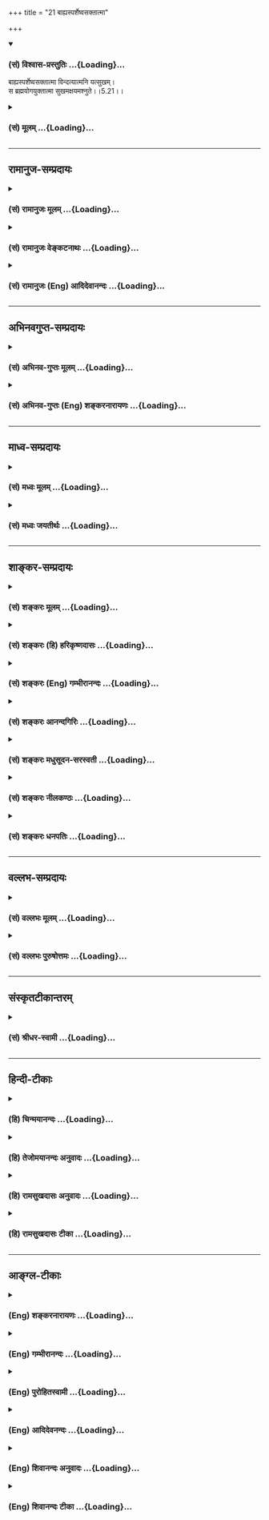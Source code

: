 +++
title = "21 बाह्यस्पर्शेष्वसक्तात्मा"

+++
<div class="js_include" newlevelforh1="3" title="(सं) विश्वास-प्रस्तुतिः" unfilled url="/purANam_vaiShNavam/mahAbhAratam/06-bhIShma-parva/03-bhagavad-gItA-parva/saMskRtam/vishvAsa-prastutiH/05_karma-saMnyAsa-yogaH/21_bAhyasparsheShvas.md">
<details open><summary><h3>(सं) विश्वास-प्रस्तुतिः ...{Loading}...</h3></summary>

बाह्यस्पर्शेष्वसक्तात्मा विन्दत्यात्मनि यत्सुखम्।  
स ब्रह्मयोगयुक्तात्मा सुखमक्षयमश्नुते।।5.21।।
</details>
</div>
<div class="js_include collapsed" newlevelforh1="3" title="(सं) मूलम्" unfilled url="/purANam_vaiShNavam/mahAbhAratam/06-bhIShma-parva/03-bhagavad-gItA-parva/saMskRtam/mUlam/05_karma-saMnyAsa-yogaH/21_bAhyasparsheShvas.md">
<details><summary><h3>(सं) मूलम् ...{Loading}...</h3></summary>

बाह्यस्पर्शेष्वसक्तात्मा विन्दत्यात्मनि यत्सुखम्।  
स ब्रह्मयोगयुक्तात्मा सुखमक्षयमश्नुते।।5.21।।
</details>
</div>


_________________
## रामानुज-सम्प्रदायः
<div class="js_include collapsed" newlevelforh1="3" title="(सं) रामानुजः मूलम्" unfilled url="/purANam_vaiShNavam/mahAbhAratam/06-bhIShma-parva/03-bhagavad-gItA-parva/saMskRtam/rAmAnujaH/mUlam/05_karma-saMnyAsa-yogaH/21_bAhyasparsheShvas.md">
<details><summary><h3>(सं) रामानुजः मूलम् ...{Loading}...</h3></summary>

।।5.21।। एवम् उक्तेन प्रकारेण **बाह्यस्पर्शेषु**
आत्मव्यतिरिक्तविषयानुभावेषु असक्तमनाः अन्त**रात्मनि** एव यः **सुखं
विन्दति** लभते **स** प्रकृत्यभ्यासं विहाय **ब्रह्मयोगयुक्तात्मा**
ब्रह्माभ्यासयुक्तमना ब्रह्मानुभवरूपम् **अक्षयं सुखं**
प्राप्नोति। प्राकृतस्य भोगस्य सुत्यजताम् आह

</details>
</div>
<div class="js_include collapsed" newlevelforh1="3" title="(सं) रामानुजः वेङ्कटनाथः" unfilled url="/purANam_vaiShNavam/mahAbhAratam/06-bhIShma-parva/03-bhagavad-gItA-parva/saMskRtam/rAmAnujaH/venkaTanAthaH/05_karma-saMnyAsa-yogaH/21_bAhyasparsheShvas.md">
<details><summary><h3>(सं) रामानुजः वेङ्कटनाथः ...{Loading}...</h3></summary>

  
  
।।5.21।। एवं हर्षोद्वेगावकुर्वतः समदर्शित्वप्रयुक्तं निरतिशयसुखं
स्वयमापततीत्युच्यते बाह्य इति श्लोकेन। सुखं विन्दति
इत्यस्यसुखमक्षयमश्नुते इत्यतोऽभेदप्रदर्शनायलभत इत्युक्तम्।
अक्षयसुखप्रारम्भोऽयमिति भावः। प्रकृत्यभ्यासं विहायेत्यर्थलब्धोक्तिः
प्रकृत्यभ्यासः पुनः पुनः प्राकृतशब्दादिभोग्यचिन्ता। विन्दत्यात्मनि
यत्सुखम् इत्युपदेशादिजन्यज्ञानमूलं सुखमुक्तम्। सुखमक्षयमश्नुते इति तु
साक्षात्कारानन्तरभावि नित्यं सुखमुच्यत इति विशेषं
दर्शयितुंब्रह्मानुभवरूपमित्युक्तम्।  
  

</details>
</div>
<div class="js_include collapsed" newlevelforh1="3" title="(सं) रामानुजः (Eng) आदिदेवानन्दः" unfilled url="/purANam_vaiShNavam/mahAbhAratam/06-bhIShma-parva/03-bhagavad-gItA-parva/saMskRtam/rAmAnujaH/english/AdidevAnandaH/05_karma-saMnyAsa-yogaH/21_bAhyasparsheShvas.md">
<details><summary><h3>(सं) रामानुजः (Eng) आदिदेवानन्दः ...{Loading}...</h3></summary>

5.21 He who finds happiness in the self within himself, his mind
detached from external contact in the manner already mentioned, i.e.,
from experience of objects other than the self - such a person
abandoning the contemplation on Prakrti or bodily experiences, has his
mind engaged in the contemplation on Brahman i.e., the Atman. Thus he
attains everlasting bliss which consists in the experience of Brahman
(the self). Sri Krsna speaks of the abandonment of material pleasure as
easy:

</details>
</div>


_________________
## अभिनवगुप्त-सम्प्रदायः
<div class="js_include collapsed" newlevelforh1="3" title="(सं) अभिनव-गुप्तः मूलम्" unfilled url="/purANam_vaiShNavam/mahAbhAratam/06-bhIShma-parva/03-bhagavad-gItA-parva/saMskRtam/abhinava-guptaH/mUlam/05_karma-saMnyAsa-yogaH/21_bAhyasparsheShvas.md">
<details><summary><h3>(सं) अभिनव-गुप्तः मूलम् ...{Loading}...</h3></summary>

।।5.21।। बाह्यस्पर्शे विषयात्मनि सक्तिर्यस्य नास्ति स ह्येवं मन्यते
इत्याह ।

</details>
</div>
<div class="js_include collapsed" newlevelforh1="3" title="(सं) अभिनव-गुप्तः (Eng) शङ्करनारायणः" unfilled url="/purANam_vaiShNavam/mahAbhAratam/06-bhIShma-parva/03-bhagavad-gItA-parva/saMskRtam/abhinava-guptaH/english/shankaranArAyaNaH/05_karma-saMnyAsa-yogaH/21_bAhyasparsheShvas.md">
<details><summary><h3>(सं) अभिनव-गुप्तः (Eng) शङ्करनारायणः ...{Loading}...</h3></summary>

5.21 He, in whom there is no desire for the external touch viz., the
object-he thinks says as follows the Bhagawat -

</details>
</div>


_________________
## माध्व-सम्प्रदायः
<div class="js_include collapsed" newlevelforh1="3" title="(सं) मध्वः मूलम्" unfilled url="/purANam_vaiShNavam/mahAbhAratam/06-bhIShma-parva/03-bhagavad-gItA-parva/saMskRtam/madhvaH/mUlam/05_karma-saMnyAsa-yogaH/21_bAhyasparsheShvas.md">
<details><summary><h3>(सं) मध्वः मूलम् ...{Loading}...</h3></summary>

।।5.21।। पुनर्योगस्याधिक्यं स्पष्टयति बाह्यस्पर्शेष्विति। कामरहित आत्मनि
यत्सुखं विन्दति स एव ब्रह्मयोगयुक्तात्मा चेत्तदेवाक्षयं सुखं विन्दति।
ब्रह्मविषयो योगो ब्रह्मयोगः ध्यानादियुक्तस्यैवात्मसुखमक्षयम्। अन्यथा
नेत्यर्थः।

</details>
</div>
<div class="js_include collapsed" newlevelforh1="3" title="(सं) मध्वः जयतीर्थः" unfilled url="/purANam_vaiShNavam/mahAbhAratam/06-bhIShma-parva/03-bhagavad-gItA-parva/saMskRtam/madhvaH/jayatIrthaH/05_karma-saMnyAsa-yogaH/21_bAhyasparsheShvas.md">
<details><summary><h3>(सं) मध्वः जयतीर्थः ...{Loading}...</h3></summary>

।।5.21।। प्रकृतस्य सन्न्यासिन एवाक्षयसुखप्राप्तिरुच्यत इति
परव्याख्यानमसदिति भावेनाह **पुनरि**ति। सन्न्यासस्तु 5।6 इत्यादिना
प्रागुक्तत्वात्पुनरिति आधिक्यसन्न्यासात्। प्राग्योगाभावे सन्न्यासस्य
वैयर्थ्यमुक्तम्। तदसत्। कामाद्युपद्रवक्षये
स्वरूपसुखस्याविर्भावादित्याशङ्कानिराकारणात्स्पष्टनम्। नैतदत्र प्रतीयत
इत्यतो व्याचष्टे **कामे**ति। बाह्यस्पर्शेष्वसक्तात्मा इत्यस्यार्थः
**कामरहित** इति। आत्मस्वरूपस्यापि सुखस्य न निर्विशेषत्वमिति
ज्ञापनायात्मनीत्युक्तम्। स एव कामरहित एव। तदेव आत्मसुखमेव। ब्रह्मणा योग
इति प्रतीतिनिरासायाह **ब्रह्मे**ति। कथमनेन सन्न्यासाद्योगस्याधिक्यं
स्पष्टीकृतं इत्यतो ब्रह्मयोगशब्दार्थं विवृण्वन् तात्पर्यमाह
**ध्यानादी**ति। ज्ञानद्वारेति शेषः। अक्षयं पुनस्तिरोभावरहितम्। अन्यथा
सन्न्यासमात्रेण तिरोभावोपेतं त्वल्पत्वादफलमेवेत्युक्तमेव 5।6।
व्याख्यानान्तरे तु बहूनां पदानां वैयर्थ्यमिति भावः।

</details>
</div>


_________________
## शाङ्कर-सम्प्रदायः
<div class="js_include collapsed" newlevelforh1="3" title="(सं) शङ्करः मूलम्" unfilled url="/purANam_vaiShNavam/mahAbhAratam/06-bhIShma-parva/03-bhagavad-gItA-parva/saMskRtam/shankaraH/mUlam/05_karma-saMnyAsa-yogaH/21_bAhyasparsheShvas.md">
<details><summary><h3>(सं) शङ्करः मूलम् ...{Loading}...</h3></summary>

।।5.21।। **बाह्यस्पर्शेषु** बाह्याश्च ते स्पर्शाश्च बाह्यस्पर्शाः
स्पृश्यन्ते इति स्पर्शाः शब्दादयो विषयाः तेषु बाह्यस्पर्शेषु **असक्तः
आत्मा** अन्तःकरणं यस्य सः अयम् असक्तात्मा विषयेषु प्रीतिवर्जितः सन्
**विन्दति** लभते **आत्मनि यत् सुखं** तत् विन्दति इत्येतत्। **स
ब्रह्मयोगयुक्तात्मा** ब्रह्मणि योगः समाधिः ब्रह्मयोगः तेन ब्रह्मयोगेन
युक्तः समाहितः तस्मिन् व्यापृतः आत्मा अन्तःकरणं यस्य सः
ब्रह्मयोगयुक्तात्मा **सुखम् अक्षयम् अश्नुते** व्याप्नोति। तस्मात्
बाह्यविषयप्रीतेः क्षणिकायाः इन्द्रियाणि निवर्तयेत् आत्मनि अक्षयसुखार्थी
इत्यर्थः।। इतश्च निवर्तयेत्

</details>
</div>
<div class="js_include collapsed" newlevelforh1="3" title="(सं) शङ्करः (हि) हरिकृष्णदासः" unfilled url="/purANam_vaiShNavam/mahAbhAratam/06-bhIShma-parva/03-bhagavad-gItA-parva/saMskRtam/shankaraH/hindI/harikRShNadAsaH/05_karma-saMnyAsa-yogaH/21_bAhyasparsheShvas.md">
<details><summary><h3>(सं) शङ्करः (हि) हरिकृष्णदासः ...{Loading}...</h3></summary>

।।5.21।। और भी वह ब्रह्ममें स्थित हुआ पुरुष ( कैसा होता है सो बताते हैं )
जिनका इन्द्रियोंद्वारा स्पर्श ( ज्ञान ) किया जा सके वे स्पर्श हैं इस
व्युत्पत्तिसे शब्दादि विषयोंका नाम स्पर्श है ( वे सब अपने भीतर नहीं हैं
इसलिये बाह्य हैं ) उस बाह्य स्पर्शोंमें जिसका अन्तःकरण आसक्त नहीं है ऐसा
विषयप्रीतिसे रहित पुरुष उस सुखको प्राप्त होता है जो अपने भीतर है। तथा वह
ब्रह्मयोगयुक्तात्मा ब्रह्ममें जो समाधि है उसका नाम ब्रह्मयोग है उस
ब्रह्मयोगसे जिसका अन्तःकरण युक्त है अच्छी प्रकार उसमें समाहित है लगा हुआ
है ऐसा पुरुष अक्षय सुखको अनुभव करता है प्राप्त होता है। इसलिये अपनेआप
अक्षय सुख चाहनेवाले पुरुषको चाहिये कि वह क्षणिक बाह्य विषयोंकी प्रीतिसे
इन्द्रियोंको हटा ले। यह अभिप्राय है।

</details>
</div>
<div class="js_include collapsed" newlevelforh1="3" title="(सं) शङ्करः (Eng) गम्भीरानन्दः" unfilled url="/purANam_vaiShNavam/mahAbhAratam/06-bhIShma-parva/03-bhagavad-gItA-parva/saMskRtam/shankaraH/english/gambhIrAnandaH/05_karma-saMnyAsa-yogaH/21_bAhyasparsheShvas.md">
<details><summary><h3>(सं) शङ्करः (Eng) गम्भीरानन्दः ...{Loading}...</h3></summary>

5.21 Asakta-atma, with his heart, internal organ, unattached,
bahya-sparsesu, to external objects-sparsah means objects that are
contacted, viz sound etc.; bahya-sparsah means those things which are
external (bahya) and are objects of contact; that person who thus has
his heart unattached, who derives no happiness from objects; he vindati,
gets that sukham, bliss; yat, which is; atmani, in the Self.
Brahma-yoga-yukta-atma, with his heart absorbed in meditation on
Brahman-meditation (yoga) on Brahman is brahma-yoga; one whose internal
organ (atma) is absorbed in (yukta), engaged in, that meditation on
Brahman is brahma-yoga-yukta-atma; he asnute, acires; aksayam,
undecaying; sukham, Bliss. So, he who cherishes undecaying happiness in
the Self should withdraw the organs from the momentary happiness in
external objects. This is the meaning. For this reason also one should
withdraw:

</details>
</div>
<div class="js_include collapsed" newlevelforh1="3" title="(सं) शङ्करः आनन्दगिरिः" unfilled url="/purANam_vaiShNavam/mahAbhAratam/06-bhIShma-parva/03-bhagavad-gItA-parva/saMskRtam/shankaraH/AnandagiriH/05_karma-saMnyAsa-yogaH/21_bAhyasparsheShvas.md">
<details><summary><h3>(सं) शङ्करः आनन्दगिरिः ...{Loading}...</h3></summary>

।।5.21।। शब्दादिविषयप्रीतिप्रतिबन्धान्न कस्यचिदपि ब्रह्मणि स्थितिः
सिध्येदित्याशङ्क्याह **किंचेति।** न केवलं पूर्वोक्तरीत्या ब्रह्मणि
स्थितो हर्षविषादरहितः किंतु विद्यान्तरेणापीत्यर्थः। यावद्यावद्विषयेषु
रागरूपमावरणं निवर्तते तावत्तावदात्मस्वरूपसुखमभिव्यक्तं भवतीत्याह
**बाह्ये।** न केवलमसक्तात्मा शमवशादेव सुखं विन्दति किंतु ब्रह्मसमाधिना
समाहितान्तःकरणः सुखमनन्तं प्राप्नोतीत्याह **स ब्रह्मेति।** तत्र
पूर्वार्धं व्याचष्टे **बाह्याश्चेति।** समाधानाधीनसम्यग्ज्ञानद्वारा
निरतिशयसुखप्राप्तिमुत्तरार्धव्याख्यानेन कथयति **ब्रह्मणीत्यादिना।**
शब्दादिविषयविमुखस्यानन्तसुखाप्तिसंभवात्तदर्थिना प्रयत्नेन विषयवैमुख्यं
कर्तव्यमिति शिष्यशिक्षार्थमाह **तस्मादिति।**

</details>
</div>
<div class="js_include collapsed" newlevelforh1="3" title="(सं) शङ्करः मधुसूदन-सरस्वती" unfilled url="/purANam_vaiShNavam/mahAbhAratam/06-bhIShma-parva/03-bhagavad-gItA-parva/saMskRtam/shankaraH/madhusUdana-sarasvatI/05_karma-saMnyAsa-yogaH/21_bAhyasparsheShvas.md">
<details><summary><h3>(सं) शङ्करः मधुसूदन-सरस्वती ...{Loading}...</h3></summary>

।।5.21।। ननु
बाह्यविषयप्रीतेरनेकजन्मानुभूतत्वेनातिप्रबलत्वात्तदासक्तचित्तस्य
कथमलौकिके ब्रह्मणि दृष्टे सर्वसुखरहिते स्थितिः स्यात्।
परमानन्दरूपत्वादिति चेत् न तदानन्दस्याननुभूतचरत्वेन
चित्तस्थितिहेतुत्वाभावात्। तदुक्तं वार्तिकेअप्यानन्दः श्रुतः
साक्षान्मानेनाविषयीकृतः। दृष्टानन्दाभिलाषं स न मन्दीकर्तुमप्यलम्।। इति।
तत्राह इन्द्रियैः स्पृश्यन्त इति स्पर्शाः शब्दादयः। तेच बाह्या
अनात्मधर्मत्वात्। तेष्वसक्तात्माऽनासक्तचित्तस्तृष्णाशून्यतया विरक्तः
सन्नात्मनि अन्तःकरणएव बाह्यविषयनिरपेक्षं यदुपशमात्मकं सुखं तद्विन्दति
लभते निर्मलसत्त्ववृत्त्या। तदुक्तं भारतेयच्च कामसुखं लोके यच्च दिव्यं
महत्सुखम्। तृष्णाक्षयसुखस्यैते नार्हतः षोडशीं कलाम्।। इति। अथवा
प्रत्यगात्मनि त्वंपदार्थे यत्सुखं स्वरूपभूतं सुषुप्ताननुभूयमानं
बाह्यविषयासक्तिप्रतिबन्धादलभ्यमानं तदेव तदभावाल्लभते। न केवलं
त्वंपदार्थसुखमेव लभते किंतु तत्पदार्थैक्यानुभवेन पूर्णसुखमपीत्याह स
तृष्णाशून्यो ब्रह्मणि परमात्मनि योगः समाधिस्तेन युक्तस्तस्मिन्व्यापृत
आत्मान्तःकरणं यस्य स ब्रह्मयोगयुक्तात्मा। अथवा ब्रह्मणि तत्पदार्थे योगेन
वाक्यार्थानुभवरूपेण समाधिना युक्त ऐक्यं प्राप्त आत्मा त्वंपदार्थः
स्वरूपं यस्य स तथा। सुखमक्षय्यमनन्तं स्वस्वरूपभूतमश्नुते व्याप्नोति।
सुखानुभवरूप एव सर्वदा भवतीत्यर्थः। नित्येऽपि
वस्तुन्यविद्यानिवृत्त्यभिप्रायेण धात्वर्थयोग औपचारिकः।
तस्मादात्मन्यक्षयसुखानुभवार्थी सन्बाह्यविषयप्रीतेः क्षणिकाया
महानरकानुबन्धिन्याः सकाशादिन्द्रियाणि निवर्तयेत्तावतैव च ब्रह्मणि
स्थितिर्भवतीत्यभिप्रायः।

</details>
</div>
<div class="js_include collapsed" newlevelforh1="3" title="(सं) शङ्करः नीलकण्ठः" unfilled url="/purANam_vaiShNavam/mahAbhAratam/06-bhIShma-parva/03-bhagavad-gItA-parva/saMskRtam/shankaraH/nIlakaNThaH/05_karma-saMnyAsa-yogaH/21_bAhyasparsheShvas.md">
<details><summary><h3>(सं) शङ्करः नीलकण्ठः ...{Loading}...</h3></summary>

।।5.21।। नन्वननुभूतात्मसुखेप्सया प्रसिद्धं बाह्यं सुखं त्यक्तुमशक्यमतो न
प्रहृष्येदित्यसंगतमत आह **बाह्येति।** बहिर्भवाः बाह्याः स्पर्शा
विषयेन्द्रियसंबन्धास्तेषु असक्तात्माऽनासक्तचित्तः सन्नात्मनि
प्रत्यगद्वयानन्दे सुषुप्तिकाले स्थित्वा यत्सुखं विन्दति लभते स तदेव
सुखम्। विधेयापेक्षं पुंस्त्वम्। कस्तत्सुखम्। यो ब्रह्मयोगे ब्रह्मणि योगः
समाधिस्तत्र युक्तो योजित आत्मा बुद्धिर्येन स ब्रह्मयोगयुक्तात्मा।
ब्रह्मविदित्यर्थः। ब्रह्मविद्ब्रह्मैव भवति इति श्रुतेः।
ब्रह्मयोगयुक्तात्मा तदेव सुखं विन्दतीति वक्तव्ये ब्रह्मविदेव तत्सुखमिति
तस्य सुखाभिन्नत्वविवक्षयेदमुक्तम्। ननूभयत्रैकमेव सुखं चेत्कः
सुप्तसमाधिस्थयोर्विशेष इत्याशङ्क्याह **सुखमिति।** अक्षय्यं सुखं
मोक्षस्तमश्नुते व्याप्नोति द्वैतादर्शनस्य तुल्यत्वादुभयत्रैकमेव सुखं
तत्रापि योगी मूलाविद्याया नष्टत्वादक्षय्यं सुखमश्नुते न सुप्तः।
अविद्यानुच्छेदात्। तथा च मोक्षसुखस्य मुख्यस्याप्यनुभूतत्वात्तदर्थं
बाह्यं सुखं सुत्यजमित्यर्थः।

</details>
</div>
<div class="js_include collapsed" newlevelforh1="3" title="(सं) शङ्करः धनपतिः" unfilled url="/purANam_vaiShNavam/mahAbhAratam/06-bhIShma-parva/03-bhagavad-gItA-parva/saMskRtam/shankaraH/dhanapatiH/05_karma-saMnyAsa-yogaH/21_bAhyasparsheShvas.md">
<details><summary><h3>(सं) शङ्करः धनपतिः ...{Loading}...</h3></summary>

।।5.21।। किंच विषयसुखस्य ब्रह्मानन्दापेक्षयातितुच्छत्वात् ब्रह्मणि
स्थितः। स्पृश्यन्त इति स्पर्शाः शब्दादयो विषयाः तेष्वसक्तः प्रीतिवर्जितः
आत्मान्तःकरणं यस्य स आत्मनि त्वंपदलक्ष्ये यत्सुखं तद्विन्दति लभते। स
ब्रह्मणि तत्पदलक्ष्ये परमात्मनि योगः समाधिः त्वंपद लक्ष्यस्य
तत्पदलक्ष्ये एकत्वापादनं तेन युक्त आत्मान्तः
करणमखण्डसाक्षात्कारलक्षणान्तःकरणवृत्तिर्यस्य स सुखं
ब्रह्मानन्दमक्षय्यमश्रुते व्याप्नोति तस्मादात्मनि जीवन्नेवाक्षयसुखार्थी
क्षणिकाया विषयप्रीतेरिन्द्रियाणि निवर्तयेदित्याशयः। अत्रत्यभाष्यस्य
सामान्यरुपतया न व्याख्यानान्तरैर्विरोध इति ध्येयम्।

</details>
</div>


_________________
## वल्लभ-सम्प्रदायः
<div class="js_include collapsed" newlevelforh1="3" title="(सं) वल्लभः मूलम्" unfilled url="/purANam_vaiShNavam/mahAbhAratam/06-bhIShma-parva/03-bhagavad-gItA-parva/saMskRtam/vallabhaH/mUlam/05_karma-saMnyAsa-yogaH/21_bAhyasparsheShvas.md">
<details><summary><h3>(सं) वल्लभः मूलम् ...{Loading}...</h3></summary>

।।5.20 5.21।। तादृशस्य परमानन्दावाप्तिगमकं लक्षणमाह द्वाभ्यां न
प्रहृष्येदिति। यतः स्थिरबुद्धिः सम्मोहस्यासुरत्वात्तद्रहितश्च
बाह्यविषयेष्वसक्तात्मा स योगी यदात्मनि सुखं सात्विकं विन्दति स
एवोपशमसुखी ब्रह्मणि योगेन युक्तस्तदैक्यं प्राप्त आत्मा यस्य तथाभूतः
सन्नक्षयं ब्रह्मसुखमनुभवतीत्यर्थः।

</details>
</div>
<div class="js_include collapsed" newlevelforh1="3" title="(सं) वल्लभः पुरुषोत्तमः" unfilled url="/purANam_vaiShNavam/mahAbhAratam/06-bhIShma-parva/03-bhagavad-gItA-parva/saMskRtam/vallabhaH/puruShottamaH/05_karma-saMnyAsa-yogaH/21_bAhyasparsheShvas.md">
<details><summary><h3>(सं) वल्लभः पुरुषोत्तमः ...{Loading}...</h3></summary>

  
  
।।5.21।। नन्वनेन शरीरेण कथं तद्भावप्राप्तिः इत्याशङ्क्याह
बाह्यस्पर्शेष्विति। बाह्यस्पर्शेषु लौकिकेन्द्रियविषयेष्वसक्त आत्मा
अन्तःकरणं यस्य स आत्मनि भावात्मके स्वस्वरूपे यत्सुखं तद्विन्दति
प्राप्नोतीत्यर्थः। योगो भावात्मकं सुखं तं जानाति। स ब्रह्मयोगे
सद्भावात्मके युक्त आत्मा यस्य तादृशो भवति। अक्षयं तद्दास्यात्मकं
सुखमश्नुते भुङ्क्त इत्यर्थः।  
  

</details>
</div>


_________________
## संस्कृतटीकान्तरम्
<div class="js_include collapsed" newlevelforh1="3" title="(सं) श्रीधर-स्वामी" unfilled url="/purANam_vaiShNavam/mahAbhAratam/06-bhIShma-parva/03-bhagavad-gItA-parva/saMskRtam/shrIdhara-svAmI/05_karma-saMnyAsa-yogaH/21_bAhyasparsheShvas.md">
<details><summary><h3>(सं) श्रीधर-स्वामी ...{Loading}...</h3></summary>

।।5.21।। मोहनिवृत्त्या बुद्धिस्थैर्यहेतुमाह **बाह्यस्पर्शेष्विति।**
इन्द्रियैः स्पृश्यन्त इति स्पर्शा विषयाः
बाह्येन्द्रियविषयेष्वसक्तात्मानासक्तचित्तः आत्मन्यन्तःकरणे यदुपशमात्मकं
सात्त्विकं सुखं तद्विन्दति लभते। स चोपशमात्मकं सुखं लब्ध्वा ब्रह्मणि
योगेन समाधिना युक्तस्तदैक्यं प्राप्त आत्मा यस्य सोऽक्षय्यं सुखमश्नुते
प्राप्नोति।

</details>
</div>


_________________
## हिन्दी-टीकाः
<div class="js_include collapsed" newlevelforh1="3" title="(हि) चिन्मयानन्दः" unfilled url="/purANam_vaiShNavam/mahAbhAratam/06-bhIShma-parva/03-bhagavad-gItA-parva/hindI/chinmayAnandaH/05_karma-saMnyAsa-yogaH/21_bAhyasparsheShvas.md">
<details><summary><h3>(हि) चिन्मयानन्दः ...{Loading}...</h3></summary>

।।5.21।। पूर्व श्लोक से यह धारणा बनने की संभावना है कि आध्यात्मिक जीवन
वह गतिशून्य अस्तित्व है जिसमें एक शुष्क हृदय का व्यक्ति बाह्य जगत् की
आकर्षक एवं उत्तेजक वस्तुओं के सम्पर्क में आने पर भी मन के अपरिवर्तित
समत्व के अतिरिक्त कोई प्रतिक्रिया व्यक्त नहीं करता और न उसे कुछ विशेष
अनुभव ही होता है। यदि र्वास्तविकता ऐसी होती तो अधिकांश साधकों ने
आध्यात्मिकता से तत्काल ही विदा ले ली होती। बाह्य जगत् में विद्यमान
परिच्छिन्नताओं एवं दोषों के होते हुए भी इस तथ्य को कौन नकार सकता है कि
विषयोपभोग से क्षणिक ही सही आनन्द तो प्राप्त होता ही है क्यों कोई व्यक्ति
स्वयं को असंख्य प्रकार के क्षणिक आनन्दों से वंचित रखकर पत्थर के समान अचल
अभेद्य समत्व की कामना करे फिर आप उस स्थिति को चाहे परम शान्ति कहें या
ईश्वरतत्त्व या और कुछ नाम परिवर्तन से स्वयं वस्तु परिवर्तित नहीं हो जाती
यह शंका कोई अतिशयोक्ति नहीं है। वेदान्त के विद्यार्थी प्राय ऐसा प्रश्न
करते हैं। कोई भी बुद्धिमान् व्यक्ति जिस किसी कार्य में प्रवृत्त होता है
तो उसका प्रयोजन या उपयोगिता जानना चाहता ही है। कोई भी गुरु शिष्यों के इन
प्रश्नों की उपेक्षा नहीं कर सकते। जगद्गुरु भगवान् श्रीकृष्ण भी इस शंका
का निवारण करते हुए अर्जुन को आश्वस्त करते हैं। जो पुरुष बाह्य विषयों की
आसक्ति से पूर्णतया मुक्त हो जाता है वह आत्मा के स्वरूपभूत आनन्द का
साक्षात् अनुभव करता है। यद्यपि आत्मोन्नति की साधना में वैराग्य की
प्रधानता है तथापि यह अनासक्ति हमें खोखली निर्रथक शून्यावस्था को नहीं
प्राप्ति कराती। सभी मिथ्या वस्तुओं का त्याग करने पर परमार्थ सत्यस्वरूप
पूर्ण परमात्मा को हम प्राप्त करते हैं। जब स्वप्नद्रष्टा स्वप्निल वस्तुओं
तथा स्वप्न के व्यक्तित्व का त्याग कर देता है तब वह कोई अभावरूप नहीं बन
जाता वरन् वह अपने अधिक शक्तिशाली जाग्रत अवस्था के व्यक्तित्व को प्राप्त
कर लेता है। इसी प्रकार जब कभी हम शरीर मन और बुद्धि के साथ के अपने
तादात्म्य से ऊपर उठ जाते हैं तब हमें आत्मानुभूति का आनन्द प्राप्त होता
है। यदि साधक केवल ध्यानाभ्यास के समय भी विषयासक्ति को त्याग कर हृदय से
ब्रह्म का ध्यान करता है तो वह अक्षय सुख का अनुभव करता है। हृदय का अर्थ
है अन्तकरण। इस कारण से भी साधक को विषयोपभोग का त्याग करना चाहिए क्योंकि

</details>
</div>
<div class="js_include collapsed" newlevelforh1="3" title="(हि) तेजोमयानन्दः अनुवादः" unfilled url="/purANam_vaiShNavam/mahAbhAratam/06-bhIShma-parva/03-bhagavad-gItA-parva/hindI/tejomayAnandaH/anuvAdaH/05_karma-saMnyAsa-yogaH/21_bAhyasparsheShvas.md">
<details><summary><h3>(हि) तेजोमयानन्दः अनुवादः ...{Loading}...</h3></summary>

।।5.21।। बाह्य विषयों में आसक्तिरहित अन्त:करण वाला पुरुष आत्मा में ही
सुख प्राप्त करता है; ब्रह्म के ध्यान में समाहित चित्त वाला पुरुष अक्षय
सुख प्राप्त करता है।।

</details>
</div>
<div class="js_include collapsed" newlevelforh1="3" title="(हि) रामसुखदासः अनुवादः" unfilled url="/purANam_vaiShNavam/mahAbhAratam/06-bhIShma-parva/03-bhagavad-gItA-parva/hindI/rAmasukhadAsaH/anuvAdaH/05_karma-saMnyAsa-yogaH/21_bAhyasparsheShvas.md">
<details><summary><h3>(हि) रामसुखदासः अनुवादः ...{Loading}...</h3></summary>

।।5.21।। बाह्यस्पर्शमें आसक्तिरहित अन्तःकरणवाला साधक आत्मामें जो सुख है,
उसको प्राप्त होता है। फिर वह ब्रह्ममें अभिन्नभावसे स्थित मनुष्य अक्षय
सुखका अनुभव करता है।

</details>
</div>
<div class="js_include collapsed" newlevelforh1="3" title="(हि) रामसुखदासः टीका" unfilled url="/purANam_vaiShNavam/mahAbhAratam/06-bhIShma-parva/03-bhagavad-gItA-parva/hindI/rAmasukhadAsaH/TIkA/05_karma-saMnyAsa-yogaH/21_bAhyasparsheShvas.md">
<details><summary><h3>(हि) रामसुखदासः टीका ...{Loading}...</h3></summary>

5.21।।***व्याख्या--*'बाह्यस्पर्शेष्वसक्तात्मा'--**परमात्माके अतिरिक्त
शरीर, इन्द्रियाँ, मन, बुद्धि, प्राण आदिमें तथा शब्द, स्पर्श आदि विषयोंके
संयोगजन्य सुखमें जिसकी आसक्ति मिट गयी है, ऐसे साधकके लिये यहाँ ये पद
प्रयुक्त हुए हैं। जिन साधकोंकी आसक्ति अभी मिटी नहीं है, पर जिनका
उद्देश्य आसक्तिको मिटानेका हो गया है, उन साधकोंको भी आसक्तिरहित मान लेना
चाहिये। कारण कि उद्देश्यकी दृढ़ताके कारण वे भी शीघ्र ही आसक्तिसे छूट
जाते हैं। पूर्वश्लोकमें वर्णित 'प्रियको प्राप्त होकर हर्षित और अप्रियको
प्राप्त होकर उद्विग्न नहीं होना चाहिये'--ऐसी स्थितिको प्राप्त करनेके
लिये बाह्यस्पर्शमें आसक्तिरहित होना आवश्यक है। उत्पत्ति-विनाशशील
वस्तुमात्रका नाम 'बाह्यस्पर्श' है, चाहे उसका सम्बन्ध बाहरसे हो या
अन्तःकरणसे। जबतक बाह्यस्पर्शमें आसक्ति रहती है, तबतक अपने स्वरूपका अनुभव
नहीं होता। बाह्यस्पर्श निरन्तर बदलता रहता है, पर आसक्तिके कारण उसके
बदलनेपर दृष्टि नहीं जाती और उसमें सुखका अनुभव होता है। पदार्थोंको
अपरिवर्तनशील, स्थिर माननेसे ही मनुष्य उनसे सुख लेता है। परन्तु वास्तवमें
उन पदार्थोंमें सुख नहीं है। सुख पदार्थोंके सम्बन्ध-विच्छेद-से ही होता
है। इसीलिये सुषुप्तिमें जब पदार्थोंके सम्बन्धकी विस्मृति हो जाती है, तब
सुखका अनुभव होता है। वहम तो यह है कि पदार्थोंके बिना मनुष्य जी नहीं सकता,
पर वास्तवमें देखा जाय तो बाह्य पदार्थोंके वियोगके बिना मनुष्य जी ही नहीं
सकता। इसीलिये वह नींद लेता है, क्योंकि नींदमें पदार्थोंको भूल जाते हैं।
पदार्थोंको भूलनेपर भी नींदसे जो सुख, ताजगी, बल, नीरोगता, निश्चिन्तता आदि
मिलती है, वह जाग्रत्में पदार्थोंके संयोगसे नहीं मिल सकती। इसलिये
जाग्रत्में मनुष्यको विश्राम पानेकी, प्राणी-पदार्थोंसे अलग होनेकी इच्छा
होती है। वह नींदको अत्यन्त आवश्यक समझता है; क्योंकि वास्तवमें पदार्थोंके
वियोगसे ही मनुष्यको जीवन मिलता है। नींद लेते समय दो बातें होती हैं--एक तो
मनुष्य बाह्य पदार्थोंसे सम्बन्ध-विच्छेद करना चाहता है और दूसरी, उसमें यह
भाव रहता है कि नींद लेनेके बाद अमुक कार्य करना है। इन दोनों बातोंमें
पदार्थोंसे सम्बन्ध-विच्छेद चाहना तो स्वयंकी इच्छा है, जो सदा एक ही रहती
है; परन्तु कार्य करनेका भाव बदलता रहता है। कार्य करनेका भाव प्रबल रहनेके
कारण मनुष्यकी दृष्टि पदार्थोंसे सम्बन्ध-विच्छेदकी तरफ नहीं जाती। वह
पदार्थोंका सम्बन्ध रखते हुए ही नींद लेता है और जागता है। यह बड़े
आश्चर्यकी बात है कि सम्बन्धी तो नहीं रहता, पर सम्बन्ध रह जाता है ! इसका
कारण यह है कि स्वयं (अविनाशी चेतन) जिस सम्बन्धको अपनेमें मान लेता है, वह
मिटता नहीं। इस माने हुए सम्बन्धको मिटानेका उपाय है--अपनेमें सम्बन्धको न
माने। कारण कि प्राणी-पदार्थोंसे सम्बन्ध वास्तवमें है नहीं, केवल माना हुआ
है। मानी हुई बात न माननेपर टिक नहीं सकती और मान्यताको पकड़े रहनेपर किसी
अन्य साधनसे मिट नहीं सकती। इसलिये माने हुए सम्बन्धकी मान्यताको
वर्तमानमें ही मिटा देना चाहिये। फिर मुक्ति स्वतःसिद्ध है।  
  
बाह्य पदार्थोंका सम्बन्ध अवास्तविक है, पर परमात्माके साथ हमारा सम्बन्ध
वास्तविक है। मनुष्य सुखकी इच्छासे बाह्य पदार्थोंके साथ अपना सम्बन्ध मान
लेता है, पर परिणाममें उसे दुःख-ही-दुख प्राप्त होता है (गीता 5। 22)। इस
प्रकार अनुभव करनेसे बाह्य पदार्थोंकी आसक्ति मिट जाती है।

</details>
</div>


_________________
## आङ्ग्ल-टीकाः
<div class="js_include collapsed" newlevelforh1="3" title="(Eng) शङ्करनारायणः" unfilled url="/purANam_vaiShNavam/mahAbhAratam/06-bhIShma-parva/03-bhagavad-gItA-parva/english/shankaranArAyaNaH/05_karma-saMnyAsa-yogaH/21_bAhyasparsheShvas.md">
<details><summary><h3>(Eng) शङ्करनारायणः ...{Loading}...</h3></summary>

5.21. The enjoyments that are born of contacts \[with objects\] are
indeed nothing but sources of misery and have beginning and end.
\[Hence\], an intelligent man does not get delighted in them, O son of
Kunti !

</details>
</div>
<div class="js_include collapsed" newlevelforh1="3" title="(Eng) गम्भीरानन्दः" unfilled url="/purANam_vaiShNavam/mahAbhAratam/06-bhIShma-parva/03-bhagavad-gItA-parva/english/gambhIrAnandaH/05_karma-saMnyAsa-yogaH/21_bAhyasparsheShvas.md">
<details><summary><h3>(Eng) गम्भीरानन्दः ...{Loading}...</h3></summary>

5.21 With his heart unattached to external objects, he gets the bliss
that is in the Self. With his heart absorbed in meditation on Brahman,
he acires undecaying Bliss.

</details>
</div>
<div class="js_include collapsed" newlevelforh1="3" title="(Eng) पुरोहितस्वामी" unfilled url="/purANam_vaiShNavam/mahAbhAratam/06-bhIShma-parva/03-bhagavad-gItA-parva/english/purohitasvAmI/05_karma-saMnyAsa-yogaH/21_bAhyasparsheShvas.md">
<details><summary><h3>(Eng) पुरोहितस्वामी ...{Loading}...</h3></summary>

5.21 He finds happiness in his own Self, and enjoys eternal bliss, whose
heart does not yearn for the contacts of earth and whose Self is one
with the Everlasting.

</details>
</div>
<div class="js_include collapsed" newlevelforh1="3" title="(Eng) आदिदेवनन्दः" unfilled url="/purANam_vaiShNavam/mahAbhAratam/06-bhIShma-parva/03-bhagavad-gItA-parva/english/AdidevanandaH/05_karma-saMnyAsa-yogaH/21_bAhyasparsheShvas.md">
<details><summary><h3>(Eng) आदिदेवनन्दः ...{Loading}...</h3></summary>

5.21 He whose mind is detached from external contact, and finds
happiness in the self - he has his mind engaged in the contemplation of
Brahman and he enjoys undecaying bliss.

</details>
</div>
<div class="js_include collapsed" newlevelforh1="3" title="(Eng) शिवानन्दः अनुवादः" unfilled url="/purANam_vaiShNavam/mahAbhAratam/06-bhIShma-parva/03-bhagavad-gItA-parva/english/shivAnandaH/anuvAdaH/05_karma-saMnyAsa-yogaH/21_bAhyasparsheShvas.md">
<details><summary><h3>(Eng) शिवानन्दः अनुवादः ...{Loading}...</h3></summary>

5.21 With the self unattached to external contacts he finds happiness in
the Self; with the self engaged in the meditation of Brahman he attains
to the endless happiness.

</details>
</div>
<div class="js_include collapsed" newlevelforh1="3" title="(Eng) शिवानन्दः टीका" unfilled url="/purANam_vaiShNavam/mahAbhAratam/06-bhIShma-parva/03-bhagavad-gItA-parva/english/shivAnandaH/TIkA/05_karma-saMnyAsa-yogaH/21_bAhyasparsheShvas.md">
<details><summary><h3>(Eng) शिवानन्दः टीका ...{Loading}...</h3></summary>

5.21 बाह्यस्पर्शेषु in external contacts; असक्तात्मा one whose mind is
unattached; विन्दति finds; आत्मनि in,the Self; यत् (that) which; सुखम्
happiness; सः he; ब्रह्मयोगयुक्तात्मा with the self engaged in the
meditation of Brahman; सुखम् happiness; अक्षयम् endless; अश्नुते
enjoys.Commentary When the mind is not attached to external objects of
the senses; when one is deeply engaged in the contemplation of Brahman;
he finds undecaying bliss in the Self within. If you want to enjoy the
imperishable happiness of the Self within; you will have to withdraw the
senses from their respective objects and plunge yourself in deep
meditation on the Self within. This is the gist of this verse.

</details>
</div>

